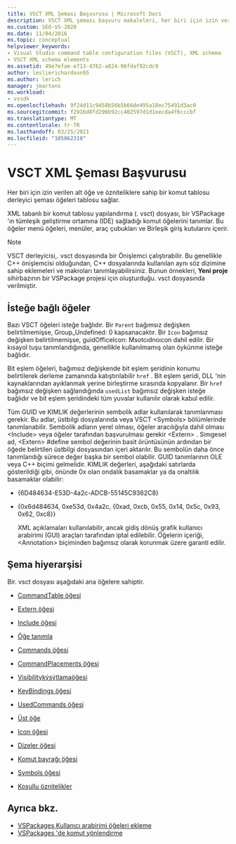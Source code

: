 ```yaml
---
title: VSCT XML Şeması Başvurusu | Microsoft Docs
description: VSCT XML şeması başvuru makaleleri, her biri için izin verilen alt öğe ve özniteliklere sahip komut tablosu derleyici şeması öğelerini anlatmaktadır.
ms.custom: SEO-VS-2020
ms.date: 11/04/2016
ms.topic: conceptual
helpviewer_keywords:
- Visual Studio command table configuration files (VSCT), XML schema
- VSCT XML schema elements
ms.assetid: 49e7efae-e713-4762-a824-96fdaf92cdc9
author: leslierichardson95
ms.author: lerich
manager: jmartens
ms.workload:
- vssdk
ms.openlocfilehash: 9f24d11c9458b56b5b66de495a18ec75491d3ac0
ms.sourcegitcommit: f2916d8fd296b92cc402597d1d1eecda4f6cccbf
ms.translationtype: MT
ms.contentlocale: tr-TR
ms.lasthandoff: 03/25/2021
ms.locfileid: "105062310"
---
```

# <a name="vsct-xml-schema-reference"></a>VSCT XML Şeması Başvurusu
Her biri için izin verilen alt öğe ve özniteliklere sahip bir komut tablosu derleyici şeması öğeleri tablosu sağlar.

 XML tabanlı bir komut tablosu yapılandırma (. vsct) dosyası, bir VSPackage 'ın tümleşik geliştirme ortamına (IDE) sağladığı komut öğelerini tanımlar. Bu öğeler menü öğeleri, menüler, araç çubukları ve Birleşik giriş kutularını içerir.

> [!NOTE]
> VSCT derleyicisi,. vsct dosyasında bir Önişlemci çalıştırabilir. Bu genellikle C++ önişlemcisi olduğundan, C++ dosyalarında kullanılan aynı söz dizimine sahip eklemeleri ve makroları tanımlayabilirsiniz. Bunun örnekleri, **Yeni proje** sihirbazının bir VSPackage projesi için oluşturduğu. vsct dosyasında verilmiştir.

## <a name="optional-elements"></a>İsteğe bağlı öğeler
 Bazı VSCT öğeleri isteğe bağlıdır. Bir `Parent` bağımsız değişken belirtilmemişse, Group_Undefined: 0 kapsanacaktır. Bir `Icon` bağımsız değişken belirtilmemişse, guidOfficeIcon: Msotcıdnoıcon dahil edilir. Bir kısayol tuşu tanımlandığında, genellikle kullanılmamış olan öykünme isteğe bağlıdır.

 Bit eşlem öğeleri, bağımsız değişkende bit eşlem şeridinin konumu belirtilerek derleme zamanında katıştırılabilir `href` . Bit eşlem şeridi, DLL 'nin kaynaklarından ayıklanmak yerine birleştirme sırasında kopyalanır. Bir `href` bağımsız değişken sağlandığında `usedList` bağımsız değişken isteğe bağlıdır ve bit eşlem şeridindeki tüm yuvalar kullanılır olarak kabul edilir.

 Tüm GUID ve KIMLIK değerlerinin sembolik adlar kullanılarak tanımlanması gerekir. Bu adlar, üstbilgi dosyalarında veya VSCT \<Symbols> bölümlerinde tanımlanabilir. Sembolik adların yerel olması, öğeler aracılığıyla dahil olması \<Include> veya öğeler tarafından başvurulması gerekir \<Extern> . Simgesel ad, \<Extern> #define sembol değerinin basit örüntüsünün ardından bir öğede belirtilen üstbilgi dosyasından içeri aktarılır. Bu sembolün daha önce tanımlandığı sürece değer başka bir sembol olabilir. GUID tanımlarının OLE veya C++ biçimi gelmelidir. KIMLIK değerleri, aşağıdaki satırlarda gösterildiği gibi, önünde 0x olan ondalık basamaklar ya da onaltılık basamaklar olabilir:

- {6D484634-E53D-4a2c-ADCB-55145C9362C8}

- {0x6d484634, 0xe53d, 0x4a2c, {0xad, 0xcb, 0x55, 0x14, 0x5c, 0x93, 0x62, 0xc8}}

  XML açıklamaları kullanılabilir, ancak gidiş dönüş grafik kullanıcı arabirimi (GUI) araçları tarafından iptal edilebilir. Öğelerin içeriği, \<Annotation> biçiminden bağımsız olarak korunmak üzere garanti edilir.

## <a name="schema-hierarchy"></a>Şema hiyerarşisi
 Bir. vsct dosyası aşağıdaki ana öğelere sahiptir.

- [CommandTable öğesi](../extensibility/commandtable-element.md)

- [Extern öğesi](../extensibility/extern-element.md)

- [Include öğesi](../extensibility/include-element.md)

- [Öğe tanımla](../extensibility/define-element.md)

- [Commands öğesi](../extensibility/commands-element.md)

- [CommandPlacements öğesi](../extensibility/commandplacements-element.md)

- [Visibilitykýsýtlamaöğesi](../extensibility/visibilityconstraints-element.md)

- [KeyBindings öğesi](../extensibility/keybindings-element.md)

- [UsedCommands öğesi](../extensibility/usedcommands-element.md)

- [Üst öğe](../extensibility/parent-element.md)

- [Icon öğesi](../extensibility/icon-element.md)

- [Dizeler öğesi](../extensibility/strings-element.md)

- [Komut bayrağı öğesi](../extensibility/command-flag-element.md)

- [Symbols öğesi](../extensibility/symbols-element.md)

- [Koşullu öznitelikler](../extensibility/vsct-xml-schema-conditional-attributes.md)

## <a name="see-also"></a>Ayrıca bkz.
- [VSPackages Kullanıcı arabirimi öğeleri ekleme](../extensibility/internals/how-vspackages-add-user-interface-elements.md)
- [VSPackages 'de komut yönlendirme](../extensibility/internals/command-routing-in-vspackages.md)
